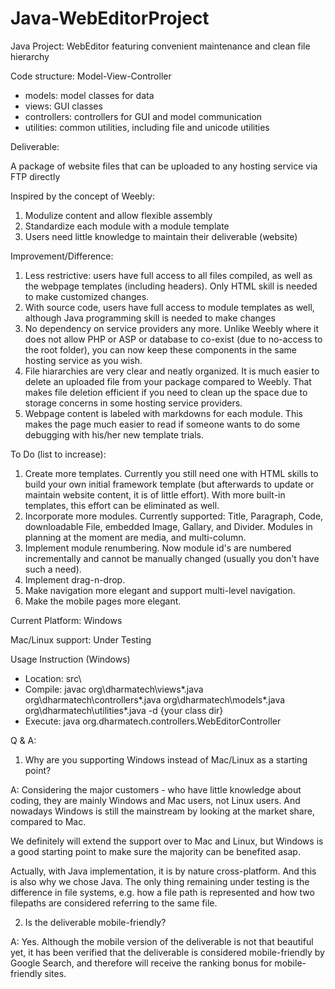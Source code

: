 # Java-WebEditorProject

Java Project: WebEditor featuring convenient maintenance and clean file hierarchy

Code structure: Model-View-Controller
- models: model classes for data 
- views: GUI classes
- controllers: controllers for GUI and model communication
- utilities: common utilities, including file and unicode utilities

Deliverable:

A package of website files that can be uploaded to any hosting service via FTP directly

Inspired by the concept of Weebly: 

1. Modulize content and allow flexible assembly
2. Standardize each module with a module template
3. Users need little knowledge to maintain their deliverable (website)

Improvement/Difference:

1. Less restrictive: users have full access to all files compiled, as well as the webpage templates (including headers). Only HTML skill is needed to make customized changes.
2. With source code, users have full access to module templates as well, although Java programming skill is needed to make changes
3. No dependency on service providers any more. Unlike Weebly where it does not allow PHP or ASP or database to co-exist (due to no-access to the root folder), you can now keep these components in the same hosting service as you wish.
4. File hiararchies are very clear and neatly organized. It is much easier to delete an uploaded file from your package compared to Weebly. That makes file deletion efficient if you need to clean up the space due to storage concerns in some hosting service providers.
5. Webpage content is labeled with markdowns for each module. This makes the page much easier to read if someone wants to do some debugging with his/her new template trials.

To Do (list to increase):

1. Create more templates. Currently you still need one with HTML skills to build your own initial framework template (but afterwards to update or maintain website content, it is of little effort). With more built-in templates, this effort can be eliminated as well.
2. Incorporate more modules. Currently supported: Title, Paragraph, Code, downloadable File, embedded Image, Gallary, and Divider. Modules in planning at the moment are media, and multi-column.
3. Implement module renumbering. Now module id's are numbered incrementally and cannot be manually changed (usually you don't have such a need).
4. Implement drag-n-drop.
5. Make navigation more elegant and support multi-level navigation.
6. Make the mobile pages more elegant.

Current Platform: Windows

Mac/Linux support: Under Testing

Usage Instruction (Windows)
- Location: src\
- Compile: javac org\dharmatech\views\*.java org\dharmatech\controllers\*.java org\dharmatech\models\*.java org\dharmatech\utilities\*.java -d {your class dir}
- Execute: java org.dharmatech.controllers.WebEditorController



Q & A:

1. Why are you supporting Windows instead of Mac/Linux as a starting point?

A: Considering the major customers - who have little knowledge about coding, they are mainly Windows and Mac users, not Linux users. And nowadays Windows is still the mainstream by looking at the market share, compared to Mac.

We definitely will extend the support over to Mac and Linux, but Windows is a good starting point to make sure the majority can be benefited asap.

Actually, with Java implementation, it is by nature cross-platform. And this is also why we chose Java. The only thing remaining under testing is the difference in file systems, e.g. how a file path is represented and how two filepaths are considered referring to the same file.

2. Is the deliverable mobile-friendly?

A: Yes. Although the mobile version of the deliverable is not that beautiful yet, it has been verified that the deliverable is considered mobile-friendly by Google Search, and therefore will receive the ranking bonus for mobile-friendly sites.
